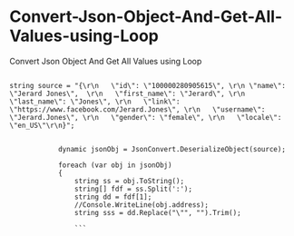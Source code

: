 # Convert-Json-Object-And-Get-All-Values-using-Loop
Convert Json Object And Get All Values using Loop
```

string source = "{\r\n   \"id\": \"100000280905615\", \r\n \"name\": \"Jerard Jones\",  \r\n   \"first_name\": \"Jerard\", \r\n   \"last_name\": \"Jones\", \r\n   \"link\": \"https://www.facebook.com/Jerard.Jones\", \r\n   \"username\": \"Jerard.Jones\", \r\n   \"gender\": \"female\", \r\n   \"locale\": \"en_US\"\r\n}";
           

            dynamic jsonObj = JsonConvert.DeserializeObject(source);

            foreach (var obj in jsonObj)
            {
                string ss = obj.ToString();
                string[] fdf = ss.Split(':');
                string dd = fdf[1];
                //Console.WriteLine(obj.address);
                string sss = dd.Replace("\"", "").Trim();
                
                ```
